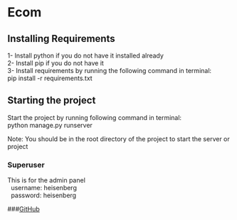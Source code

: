 # Ecom
## Installing Requirements
1- Install python if you do not have it installed already  
2- Install pip if you do not have it  
3- Install requirements by running the following command in terminal:  
        pip install -r requirements.txt  

## Starting the project
Start the project by running following command in terminal:  
        python manage.py runserver  
    
Note: You should be in the root directory of the project to start the server or project  

### Superuser
This is for the admin panel  
&nbsp; username: heisenberg  
&nbsp; password: heisenberg

###[GitHub](https://github.com/heisenberg-0420/Ecom "Repository Link")
